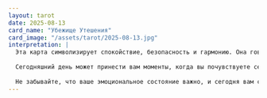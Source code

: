 ```yaml
---
layout: tarot
date: 2025-08-13
card_name: "Убежище Утешения"
card_image: "/assets/tarot/2025-08-13.jpg"
interpretation: |
  Эта карта символизирует спокойствие, безопасность и гармонию. Она говорит о том, что сегодня вы можете найти утешение в окружении близких людей и в тех местах, где вам комфортно. Убежище Утешения напоминает о важности эмоциональной поддержки и о том, что в трудные времена можно обратиться за помощью к тем, кто вас понимает и ценит.
  
  Сегодняшний день может принести вам моменты, когда вы почувствуете себя в безопасности и защищенности. Возможно, вы проведете время с семьей или друзьями, которые помогут вам восстановить внутренний баланс. Это также может быть хорошее время для медитации или просто для того, чтобы насладиться тишиной и покоем.
  
  Не забывайте, что ваше эмоциональное состояние важно, и сегодня вам стоит уделить внимание своим потребностям. Найдите время для себя, чтобы восстановить силы и зарядиться позитивной энергией. Убежище Утешения также может указывать на то, что вам стоит создать уютное пространство, где вы сможете расслабиться и сосредоточиться на своих мыслях и чувствах.
---
```

